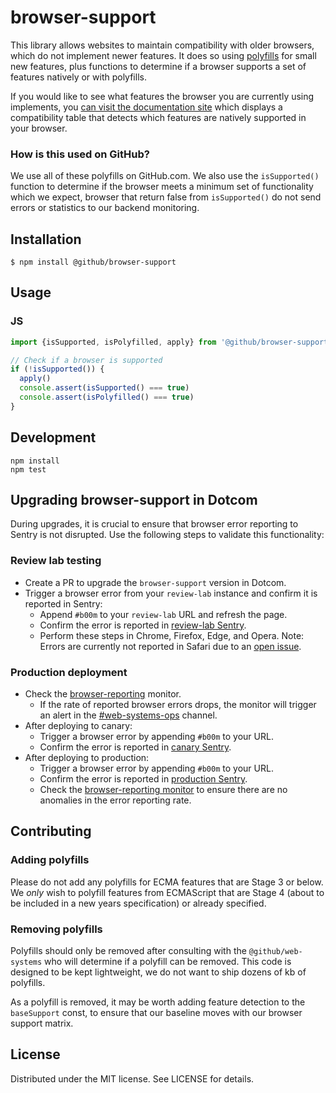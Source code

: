 # browser-support

This library allows websites to maintain compatibility with older browsers, which do not implement newer features. It does so using [polyfills](https://developer.mozilla.org/en-US/docs/Glossary/Polyfill) for small new features, plus functions to determine if a browser supports a set of features natively or with polyfills.

If you would like to see what features the browser you are currently using implements, you [can visit the documentation site](https://github.github.com/browser-support/) which displays a compatibility table that detects which features are natively supported in your browser.

### How is this used on GitHub?

We use all of these polyfills on GitHub.com. We also use the `isSupported()` function to determine if the browser meets a minimum set of functionality which we expect, browser that return false from `isSupported()` do not send errors or statistics to our backend monitoring.

## Installation

```
$ npm install @github/browser-support
```

## Usage

### JS

```js
import {isSupported, isPolyfilled, apply} from '@github/browser-support'

// Check if a browser is supported
if (!isSupported()) {
  apply()
  console.assert(isSupported() === true)
  console.assert(isPolyfilled() === true)
}
```

## Development

```
npm install
npm test
```

## Upgrading browser-support in Dotcom 

During upgrades, it is crucial to ensure that browser error reporting to Sentry is not disrupted. Use the following steps to validate this functionality:

### Review lab testing
- Create a PR to upgrade the `browser-support` version in Dotcom.
- Trigger a browser error from your `review-lab` instance and confirm it is reported in Sentry:
  - Append `#b00m` to your `review-lab` URL and refresh the page.
  - Confirm the error is reported in [review-lab Sentry](https://github.sentry.io/issues/?environment=review-lab&groupStatsPeriod=auto&project=1890375&query=b00m&referrer=issue-list&statsPeriod=5m).
  - Perform these steps in Chrome, Firefox, Edge, and Opera. Note: Errors are currently not reported in Safari due to an [open issue](https://github.com/github/web-systems/issues/3162).

### Production deployment

- Check the [browser-reporting](https://app.datadoghq.com/monitors/168685099) monitor.
  - If the rate of reported browser errors drops, the monitor will trigger an alert in the [#web-systems-ops](https://github-grid.enterprise.slack.com/archives/C046W1V95FV) channel.
- After deploying to canary:
  - Trigger a browser error by appending `#b00m` to your URL.
  - Confirm the error is reported in [canary Sentry](https://github.sentry.io/issues/?environment=canary&groupStatsPeriod=auto&project=1890375&query=b00m&referrer=issue-list&statsPeriod=5m).
- After deploying to production:
  - Trigger a browser error by appending `#b00m` to your URL.  
  - Confirm the error is reported in [production Sentry](https://github.sentry.io/issues/?environment=production&groupStatsPeriod=auto&project=1890375&query=b00m&referrer=issue-list&statsPeriod=5m).
  - Check the [browser-reporting monitor](https://app.datadoghq.com/monitors/168685099) to ensure there are no anomalies in the error reporting rate.

## Contributing

### Adding polyfills

Please do not add any polyfills for ECMA features that are Stage 3 or below. We _only_ wish to polyfill features from ECMAScript that are Stage 4 (about to be included in a new years specification) or already specified.

### Removing polyfills

Polyfills should only be removed after consulting with the `@github/web-systems` who will determine if a polyfill can be removed. This code is designed to be kept lightweight, we do not want to ship dozens of kb of polyfills.

As a polyfill is removed, it may be worth adding feature detection to the `baseSupport` const, to ensure that our baseline moves with our browser support matrix.

## License

Distributed under the MIT license. See LICENSE for details.
